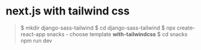 # next.js with tailwind css

> $ mkdir django-sass-tailwind
> $ cd django-sass-tailwind
> $ npx create-react-app snacks
    - choose template **with-tailwindcss**
> $ cd snacks
> npm run dev

